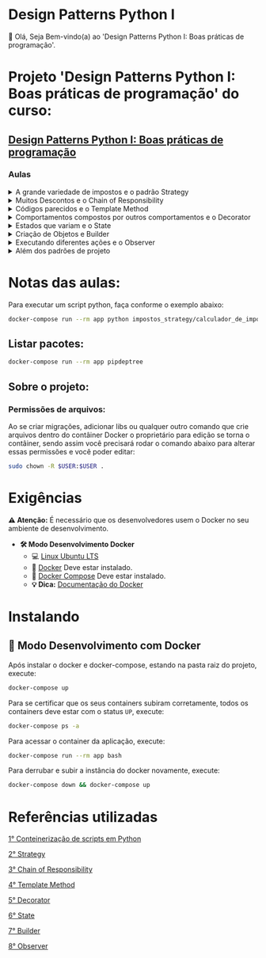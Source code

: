# Design Patterns Python I

👋 Olá, Seja Bem-vindo(a) ao 'Design Patterns Python I: Boas práticas de programação'.

# Projeto 'Design Patterns Python I: Boas práticas de programação' do curso:

## [Design Patterns Python I: Boas práticas de programação](https://cursos.alura.com.br/course/design-patterns-python)

### Aulas

<details>
    <summary>A grande variedade de impostos e o padrão Strategy</summary>
    <ul>
        <li>Vídeo 1</li>
        <li>A grande variedade de impostos e o padrão Strategy</li>
        <li>Preparando o ambiente</li>
        <li>Padrão de projeto</li>
        <li>Motivação dos padrões</li>
        <li>Quando usar o Strategy?</li>
        <li>Strategy o tempo todo?</li>
        <li>Colocando em prática</li>
        <li>Arquivos do projeto atual</li>
    </ul>
</details>


<details>
    <summary>Muitos Descontos e o Chain of Responsibility</summary>
    <ul>
        <li>Vídeo 1</li>
        <li>Muitos Descontos e o Chain of Responsibility</li>
        <li>Quando usar o Chain of Responsibility?</li>
        <li>Utilidade da classe Calculador_de_descontos</li>
        <li>Strategy e Chain of Responsibility</li>
        <li>Desvantagens de Patterns</li>
        <li>Colocando em prática</li>
        <li>Arquivos do projeto atual</li>
    </ul>
</details>

<details>
    <summary>Códigos parecidos e o Template Method</summary>
    <ul>
        <li>Vídeo 1</li>
        <li>Códigos parecidos e o Template Method</li>
        <li>Classes abstratas</li>
        <li>Quando usar o Template Method?</li>
        <li>O princípio de Hollywood</li>
        <li>Colocando em prática</li>
        <li>Arquivos do projeto atual</li>
    </ul>
</details>

<details>
    <summary>Comportamentos compostos por outros comportamentos e o Decorator</summary>
    <ul>
        <li>Vídeo 1</li>
        <li>Comportamentos compostos por outros comportamentos e o Decorator</li>
        <li>Quando usar o Decorator?</li>
        <li>Decorator ou Chain of Responsibility</li>
        <li>Decorator do Python</li>
        <li>Colocando em prática</li>
        <li>Arquivos do projeto atual</li>
    </ul>
</details>

<details>
    <summary>Estados que variam e o State</summary>
    <ul>
        <li>Vídeo 1</li>
        <li>Estados que variam e o State</li>
        <li>Refletindo sobre o código</li>
        <li>Quando usar o State?</li>
        <li>Colocando em prática</li>
        <li>Desconto Extra aplicado uma única vez</li>
        <li>Arquivos do projeto atual</li>
    </ul>
</details>

<details>
    <summary>Criação de Objetos e Builder</summary>
    <ul>
        <li>Vídeo 1</li>
        <li>Criação de Objetos e Builder</li>
        <li>Python e construtor</li>
        <li>Builder vs Recursos de linguagem</li>
        <li>Quando usar o Builder?</li>
        <li>Colocando em prática</li>
        <li>Arquivos do projeto atual</li>
    </ul>
</details>

<details>
    <summary>Executando diferentes ações e o Observer</summary>
    <ul>
        <li>Vídeo 1</li>
        <li>Executando diferentes ações e o Observer</li>
        <li>Quando usar o Observer?</li>
        <li>Colocando em prática</li>
        <li>Arquivos do projeto atual</li>
    </ul>
</details>

<details>
    <summary>Além dos padrões de projeto</summary>
    <ul>
        <li>Além dos padrões de projeto</li>
        <li>Qual é o padrão para o problema dos Vários Filtros?</li>
        <li>Qual é o padrão para o problema da Notificação de Sistemas Externos?</li>
        <li>Qual é o padrão para o problema dos Algoritmos Similares?</li>
        <li>Qual é o padrão para o problema do Contrato?</li>
        <li>O que voce pensa sobre Padrões de Projeto?</li>
    </ul>
</details>

# Notas das aulas:

Para executar um script python, faça conforme o exemplo abaixo:
```sh
docker-compose run --rm app python impostos_strategy/calculador_de_impostos.py
```

## Listar pacotes:
```sh
docker-compose run --rm app pipdeptree
```

## Sobre o projeto:

### Permissões de arquivos:

Ao se criar migrações, adicionar libs ou qualquer outro comando que crie arquivos dentro do contâiner Docker o proprietário para edição se torna o contâiner, sendo assim você precisará rodar o comando abaixo para alterar essas permissões e você poder editar:

```sh
sudo chown -R $USER:$USER .
```

# Exigências

**:warning: Atenção:** É necessário que os desenvolvedores usem o Docker no seu ambiente de desenvolvimento.

- **🛠 Modo Desenvolvimento Docker**
    - :computer: [Linux Ubuntu LTS](https://ubuntu.com/download/desktop)
    - 🐳 [Docker](https://docs.docker.com/engine/installation/) Deve estar instalado.
    - 🐳 [Docker Compose](https://docs.docker.com/compose/) Deve estar instalado.
    - **💡 Dica:** [Documentação do Docker](https://docs.docker.com/)

# Instalando

## 🐳 Modo Desenvolvimento com Docker

Após instalar o docker e docker-compose, estando na pasta raiz do projeto, execute:

```sh
docker-compose up
```

Para se certificar que os seus containers subiram corretamente, todos os containers deve estar com o status `UP`, execute:

```sh
docker-compose ps -a
```

Para acessar o container da aplicação, execute:

```sh
docker-compose run --rm app bash
```

Para derrubar e subir a instância do docker novamente, execute:

```sh
docker-compose down && docker-compose up
```

# Referências utilizadas

[1° Conteinerização de scripts em Python](https://github.com/claudimf/containerized_python)

[2° Strategy](https://refactoring.guru/pt-br/design-patterns/strategy)

[3° Chain of Responsibility](https://refactoring.guru/pt-br/design-patterns/chain-of-responsibility)

[4° Template Method](https://refactoring.guru/pt-br/design-patterns/template-method)

[5° Decorator](https://refactoring.guru/pt-br/design-patterns/decorator)

[6° State](https://refactoring.guru/pt-br/design-patterns/state)

[7° Builder](https://refactoring.guru/pt-br/design-patterns/builder)

[8° Observer](https://refactoring.guru/pt-br/design-patterns/observer)